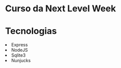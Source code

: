 # Curso da Next Level Week

# Tecnologias

<li>Express</li>
<li>NodeJS</li>
<li>Sqlite3</li>
<li>Nunjucks</li>
